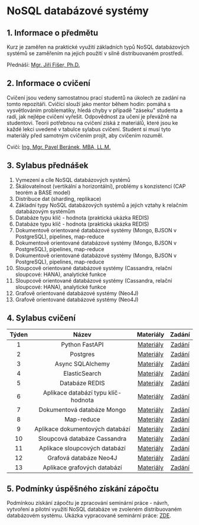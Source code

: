 # NoSQL databázové systémy

## 1. Informace o předmětu

Kurz je zaměřen na praktické využití základních typů NoSQL databázových systémů se zaměřením na jejich použití v silně distribuovaném prostředí. 

Přednáší: [Mgr. Jiří Fišer, Ph.D. ](https://ki.ujep.cz/cs/personalni-slozeni/jiri-fiser/)

## 2. Informace o cvičení

Cvičení jsou vedeny samostatnou prací studentů na úkolech ze zadání na tomto repozitáři. Cvičící slouží jako mentor během hodin: pomáhá s vysvětlováním problematiky, hledá chyby v případě "záseku" studenta a radí, jak nejlépe cvičení vyřešit. Odpovědnost za učení je převážně na studentovi. Teorii potřebnou na cvičení získá z materiálů, které jsou ke každé lekci uvedené v tabulce sylabus cvičení. Student si musí tyto materiály před samotným cvičením projít, aby cvičením rozuměl.

Cvičí: [Ing. Mgr. Pavel Beránek, MBA, LL.M.](https://ki.ujep.cz/cs/personalni-slozeni/pavel-beranek/)

## 3. Sylabus přednášek

1. Vymezení a cíle NoSQL databázových systémů
2. Škálovatelnost (vertikální a horizontální), problémy s konzistencí (CAP teorém a BASE model)
3. Distribuce dat (sharding, replikace)
4. Základní typy NoSQL databázových systémů a jejich vztahy k relačním databázovým systémům
5. Databáze typu klíč - hodnota (praktická ukázka REDIS)
6. Databáze typu klíč - hodnota (praktická ukázka REDIS)
7. Dokumentově orientované databázové systémy (Mongo, BJSON v PostgreSQL), pipelines, map-reduce
8. Dokumentově orientované databázové systémy (Mongo, BJSON v PostgreSQL), pipelines, map-reduce
9. Dokumentově orientované databázové systémy (Mongo, BJSON v PostgreSQL), pipelines, map-reduce
10. Sloupcově orientované databázové systémy (Cassandra, relační sloupcové: HANA), analytické funkce
11. Sloupcově orientované databázové systémy (Cassandra, relační sloupcové: HANA), analytické funkce
12. Grafově orientované databázové systémy (Neo4J)
13. Grafově orientované databázové systémy (Neo4J)

## 4. Sylabus cvičení

|  Týden |  Název |  Materiály | Zadání |
| :----: | :----: |   :----:   | :----: |
|    1   |  Python FastAPI | [Materiály]() | [Zadání](https://github.com/pavelberanek91/UJEP/tree/main/NSQL/Cvičen%C3%AD%201) |
|    2   |  Postgres | [Materiály]() | [Zadání](https://github.com/pavelberanek91/UJEP/tree/main/NSQL/Cvičen%C3%AD%202) |
|    3   |  Async SQLAlchemy | [Materiály]() | [Zadání](https://github.com/pavelberanek91/UJEP/tree/main/NSQL/Cvičen%C3%AD%203) |
|    4   |  ElasticSearch | [Materiály]() | [Zadání](https://github.com/pavelberanek91/UJEP/tree/main/NSQL/Cvičen%C3%AD%204) |
|    5   |  Databáze REDIS | [Materiály]() | [Zadání](https://github.com/pavelberanek91/UJEP/tree/main/NSQL/Cvičen%C3%AD%205) |
|    6   |  Aplikace databází typu klíč-hodnota | [Materiály]() | [Zadání](https://github.com/pavelberanek91/UJEP/tree/main/NSQL/Cvičen%C3%AD%206) |
|    7   |  Dokumentová databáze Mongo | [Materiály]() | [Zadání](https://github.com/pavelberanek91/UJEP/tree/main/NSQL/Cvičen%C3%AD%207) |
|    8   |  Map-reduce | [Materiály]() | [Zadání](https://github.com/pavelberanek91/UJEP/tree/main/NSQL/Cvičen%C3%AD%208) |
|    9   |  Aplikace dokumentových databází | [Materiály]() | [Zadání](https://github.com/pavelberanek91/UJEP/tree/main/NSQL/Cvičen%C3%AD%209) |
|   10   |  Sloupcová databáze Cassandra | [Materiály]() | [Zadání](https://github.com/pavelberanek91/UJEP/tree/main/NSQL/Cvičen%C3%AD%2010) |
|   11   |  Aplikace sloupcových databází | [Materiály]() | [Zadání](https://github.com/pavelberanek91/UJEP/tree/main/NSQL/Cvičen%C3%AD%2011) |
|   12   |  Grafová databáze Neo4J | [Materiály]() | [Zadání](https://github.com/pavelberanek91/UJEP/tree/main/NSQL/Cvičen%C3%AD%2012) |
|   13   |  Aplikace grafových databází | [Materiály]() | [Zadání](https://github.com/pavelberanek91/UJEP/tree/main/NSQL/Cvičen%C3%AD%2013) |


## 5. Podmínky úspěšného získání zápočtu

Podmínkou získání zápočtu je zpracování seminární práce - návrh, vytvoření a pilotní využití NoSQL databáze ve zvoleném distribuovaném databázovém systému. Ukázka vypracované seminární práce: [ZDE]().
